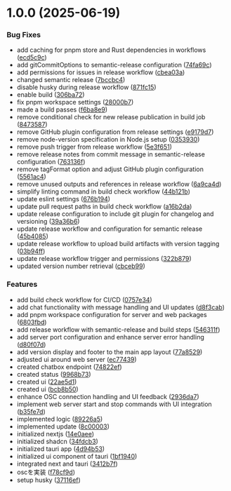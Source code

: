 # 1.0.0 (2025-06-19)


### Bug Fixes

* add caching for pnpm store and Rust dependencies in workflows ([ecd5c9c](https://github.com/kanaru0928/vrc-browser-chat/commit/ecd5c9cd5eb56d40c94073ed0d0395ff30e3040e))
* add gitCommitOptions to semantic-release configuration ([74fa69c](https://github.com/kanaru0928/vrc-browser-chat/commit/74fa69c34f06fcd999c8f5a7adeccc420a7e347f))
* add permissions for issues in release workflow ([cbea03a](https://github.com/kanaru0928/vrc-browser-chat/commit/cbea03a5ddf505f858adbd565c539a90d435ecc9))
* changed semantic release ([7bccbc4](https://github.com/kanaru0928/vrc-browser-chat/commit/7bccbc44ae746807fdf00a54b6954579370d14c8))
* disable husky during release workflow ([871fc15](https://github.com/kanaru0928/vrc-browser-chat/commit/871fc15060bfe7ed0a2712b608714b50e4ad4a72))
* enable build ([306ba72](https://github.com/kanaru0928/vrc-browser-chat/commit/306ba72bd897643172b7da8abc9442f61293bbe3))
* fix pnpm workspace settings ([28000b7](https://github.com/kanaru0928/vrc-browser-chat/commit/28000b76120201d41c94922376a505f4a671d804))
* made a build passes ([f6ba8e9](https://github.com/kanaru0928/vrc-browser-chat/commit/f6ba8e9395731432a0992ce393ca2443b34995ea))
* remove conditional check for new release publication in build job ([8473587](https://github.com/kanaru0928/vrc-browser-chat/commit/8473587236c21112e94d8a35ddec524912ed1c92))
* remove GitHub plugin configuration from release settings ([e9179d7](https://github.com/kanaru0928/vrc-browser-chat/commit/e9179d775332de7e5255f30b6412f8a7500fe55c))
* remove node-version specification in Node.js setup ([0353930](https://github.com/kanaru0928/vrc-browser-chat/commit/03539300772ea6a06f145fc22ac370d8f0729c39))
* remove push trigger from release workflow ([5e3f651](https://github.com/kanaru0928/vrc-browser-chat/commit/5e3f651feb36da506db29150317f897f37b12939))
* remove release notes from commit message in semantic-release configuration ([763136f](https://github.com/kanaru0928/vrc-browser-chat/commit/763136fed84349e8d4242c055eb9dd00dca07b98))
* remove tagFormat option and adjust GitHub plugin configuration ([5561ac4](https://github.com/kanaru0928/vrc-browser-chat/commit/5561ac4d57bce383cda0b9a6abde072615d80a17))
* remove unused outputs and references in release workflow ([6a9ca4d](https://github.com/kanaru0928/vrc-browser-chat/commit/6a9ca4d5c1fdee2906eba96355cd5be0e8aba695))
* simplify linting command in build check workflow ([44b121b](https://github.com/kanaru0928/vrc-browser-chat/commit/44b121b39943f54f48510f52a837f7e8a22e61e7))
* update eslint settings ([676b194](https://github.com/kanaru0928/vrc-browser-chat/commit/676b1946b6aae052cab2e92db3487d16a7400b8c))
* update pull request paths in build check workflow ([a16b2da](https://github.com/kanaru0928/vrc-browser-chat/commit/a16b2dab3b5f01a733e775a71acd69d9fd48df45))
* update release configuration to include git plugin for changelog and versioning ([39a36b6](https://github.com/kanaru0928/vrc-browser-chat/commit/39a36b648e9660b5d164a3ad1b30d46df3beae9d))
* update release workflow and configuration for semantic release ([45b4085](https://github.com/kanaru0928/vrc-browser-chat/commit/45b40851d77b8efcde6bd064ebf495119181b719))
* update release workflow to upload build artifacts with version tagging ([03b94ff](https://github.com/kanaru0928/vrc-browser-chat/commit/03b94ff10bdc2124a1c5e8d9fc36961d50606e29))
* update release workflow trigger and permissions ([322b879](https://github.com/kanaru0928/vrc-browser-chat/commit/322b87993328856d8e14ecd21b289cfeac68374f))
* updated version number retrieval ([cbceb99](https://github.com/kanaru0928/vrc-browser-chat/commit/cbceb99fcfb31de911e63cd3397b5e16bfe86129))


### Features

* add build check workflow for CI/CD ([0757e34](https://github.com/kanaru0928/vrc-browser-chat/commit/0757e341ada8d1a1ea9d4f16b6a9bc728e9af480))
* add chat functionality with message handling and UI updates ([d8f3cab](https://github.com/kanaru0928/vrc-browser-chat/commit/d8f3cabdcbf597d323ee903c036b66b97e1a922e))
* add pnpm workspace configuration for server and web packages ([6803fbd](https://github.com/kanaru0928/vrc-browser-chat/commit/6803fbd6e2edbf441f069502689055893a655eb2))
* add release workflow with semantic-release and build steps ([546311f](https://github.com/kanaru0928/vrc-browser-chat/commit/546311f7a90965ca4f602e4033168e93763077dd))
* add server port configuration and enhance server error handling ([d80f07d](https://github.com/kanaru0928/vrc-browser-chat/commit/d80f07dce223fca8edcd77f29aa1a94cfde19bf8))
* add version display and footer to the main app layout ([77a8529](https://github.com/kanaru0928/vrc-browser-chat/commit/77a852954250f06a9f3375127250a70785564aec))
* adjusted ui around web server ([ec77439](https://github.com/kanaru0928/vrc-browser-chat/commit/ec77439b70c84e9b2907c5117ef688107ecf1deb))
* created chatbox endpoint ([74822ef](https://github.com/kanaru0928/vrc-browser-chat/commit/74822efe360ca8afcde669e51cee9bcb36374ae7))
* created status ([9968b73](https://github.com/kanaru0928/vrc-browser-chat/commit/9968b73251100592e5f0a86c4356fa66097dce2f))
* created ui ([22ae5d1](https://github.com/kanaru0928/vrc-browser-chat/commit/22ae5d1944e0b7a845720e5fe304392013aa17e2))
* created ui ([bcb8b50](https://github.com/kanaru0928/vrc-browser-chat/commit/bcb8b505b04e4a4dc895c9572cb37ac3c5eaeef1))
* enhance OSC connection handling and UI feedback ([2936da7](https://github.com/kanaru0928/vrc-browser-chat/commit/2936da772e2dcc4818f4e6aa6af792b9e5fc033a))
* implement web server start and stop commands with UI integration ([b35fe7d](https://github.com/kanaru0928/vrc-browser-chat/commit/b35fe7d62a77e63af23374287ca6e7bde564c8a8))
* implemented logic ([89226a5](https://github.com/kanaru0928/vrc-browser-chat/commit/89226a5a392dfa2cbfa7dc929fdae479f03bed7b))
* implemented update ([8c00003](https://github.com/kanaru0928/vrc-browser-chat/commit/8c0000397d87a26f82b79912dea6352ee9060948))
* initialized nextjs ([14e0aee](https://github.com/kanaru0928/vrc-browser-chat/commit/14e0aeeda9bf26f01bf9febde7ec1f9a66df119e))
* initialized shadcn ([34fdcb3](https://github.com/kanaru0928/vrc-browser-chat/commit/34fdcb3d432662e2ebd95d58fd0abdfc2533cddc))
* initialized tauri app ([4d94b53](https://github.com/kanaru0928/vrc-browser-chat/commit/4d94b53ef8408cb2ff9ceec4dd961e5a21a60a6e))
* initialized ui component of tauri ([1bf1940](https://github.com/kanaru0928/vrc-browser-chat/commit/1bf1940197dd06b92e196320bc34a819e8a82cb3))
* integrated next and tauri ([3412b7f](https://github.com/kanaru0928/vrc-browser-chat/commit/3412b7f82a4185b152ac085a724076a8c69cd2e4))
* oscを実装 ([f78cf9d](https://github.com/kanaru0928/vrc-browser-chat/commit/f78cf9dd5d74c737ef105f3cea6e6c382aa6d623))
* setup husky ([37116ef](https://github.com/kanaru0928/vrc-browser-chat/commit/37116efa4828a989ade3b83ab7afe6e535a58ffa))
